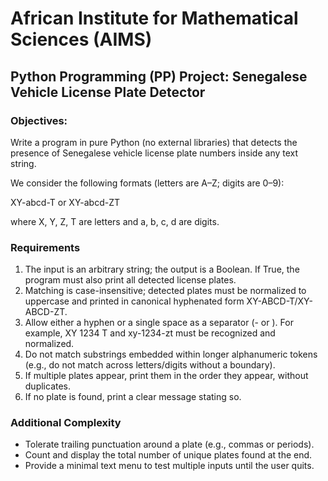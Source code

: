 # African Institute for Mathematical Sciences (AIMS)

## Python Programming (PP) Project: Senegalese Vehicle License Plate Detector

### Objectives:

Write a program in pure Python (no external libraries) that detects the presence of Senegalese vehicle license plate numbers inside any text string. 

We consider the following formats (letters are A–Z; digits are 0–9):

XY-abcd-T or XY-abcd-ZT

where X, Y, Z, T are letters and a, b, c, d are digits.

### Requirements
1. The input is an arbitrary string; the output is a Boolean. If True, the program must also print all detected license plates.
2. Matching is case-insensitive; detected plates must be normalized to uppercase and printed in canonical hyphenated form XY-ABCD-T/XY-ABCD-ZT.
3. Allow either a hyphen or a single space as a separator (- or ). For example, XY 1234 T and xy-1234-zt must be recognized and normalized.
4. Do not match substrings embedded within longer alphanumeric tokens (e.g., do not match across letters/digits without a boundary).
5. If multiple plates appear, print them in the order they appear, without duplicates.
6. If no plate is found, print a clear message stating so.

### Additional Complexity
- Tolerate trailing punctuation around a plate (e.g., commas or periods).
- Count and display the total number of unique plates found at the end.
- Provide a minimal text menu to test multiple inputs until the user quits.